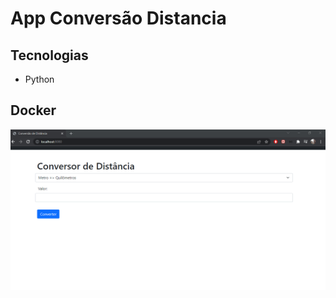 # App Conversão Distancia

## Tecnologias

- Python


## Docker

![conversao-distancia](assets/conteiner-run.png)